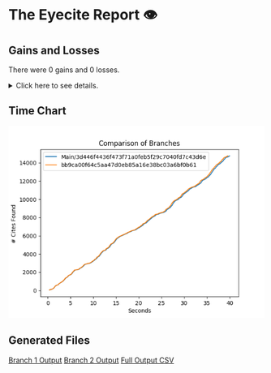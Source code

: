 # The Eyecite Report :eye:



Gains and Losses
---------
There were 0 gains and 0 losses.

<details>
<summary>Click here to see details.</summary>

|     id     |  Gain  |  Loss  |
| ---------- | ------ | ------ |


</details>



Time Chart
---------

![image](https://raw.githubusercontent.com/freelawproject/eyecite/artifacts/203/results/chart.png)


Generated Files
---------

[Branch 1 Output](https://raw.githubusercontent.com/freelawproject/eyecite/artifacts/203/results/3d446f4436f473f71a0feb5f29c7040fd7c43d6e.json)
[Branch 2 Output](https://raw.githubusercontent.com/freelawproject/eyecite/artifacts/203/results/bb9ca00f64c5aa47d0eb85a16e38bc03a6bf0b61.json)
[Full Output CSV ](https://raw.githubusercontent.com/freelawproject/eyecite/artifacts/203/results/output.csv)
